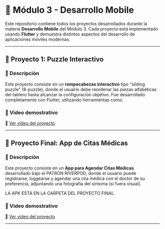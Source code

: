 # 📱 Módulo 3 - Desarrollo Mobile

Este repositorio contiene todos los proyectos desarrollados durante la materia **Desarrollo Mobile** del Módulo 3. Cada proyecto está implementado usando **Flutter** y demuestra distintos aspectos del desarrollo de aplicaciones móviles modernas.

---

## 🚀 Proyecto 1: Puzzle Interactivo

### 🎯 Descripción
Este proyecto consiste en un **rompecabezas interactivo** tipo "sliding puzzle" (8-puzzle), donde el usuario debe reordenar las piezas alfabéticas del tablero hasta alcanzar la configuración objetivo. Fue desarrollado completamente con Flutter, utilizando herramientas como:


### 🎥 Video demostrativo
🔗 [Ver video del proyecto](<https://youtu.be/JJ2xnbO70uc>)

---

## 🚀 Proyecto Final: App de Citas Médicas

### 🎯 Descripción
Este proyecto consiste en un **App para Agendar Citas Médicas** desarrollado bajo el PATRON RIVERPOD, donde el usuario puede registrarse, loggearse y agendar una cita médica con el doctor de su preferencia, adjuntando una fotografía del sintoma (si fuera visual).

LA APK ESTÁ EN LA CARPETA DEL PROYECTO FINAL.

### 🎥 Video demostrativo
🔗 [Ver video del proyecto](<https://youtu.be/D4GMXBdQOaM>)

---

